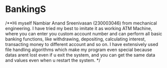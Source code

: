 # BankingS
/**Hi myself Nambiar Anand Sreenivasan (230003046) from mechanical engineering.
I have tried my best to imitate it as working ATM Machine, where you can enter you custom account number
and can perform all basic banking functions, like withdrawing, depositing, calculating interest, transacting money
to different account and so on.
I have extensively used file handling algorithms which make my program even special because datas arent lost even if u exit the system, and you can
get the same data and values even when u restart the system. */
